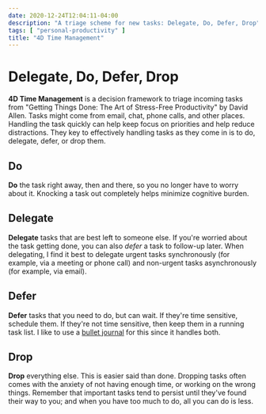 ```yaml
---
date: 2020-12-24T12:04:11-04:00
description: "A triage scheme for new tasks: Delegate, Do, Defer, Drop"
tags: [ "personal-productivity" ]
title: "4D Time Management"
---
```


# Delegate, Do, Defer, Drop

**4D Time Management** is a decision framework to triage incoming tasks from "Getting Things Done: The Art of Stress-Free Productivity" by David Allen. Tasks might come from email, chat, phone calls, and other places. Handling the task quickly can help keep focus on priorities and help reduce distractions. They key to effectively handling tasks as they come in is to do, delegate, defer, or drop them.

## Do

**Do** the task right away, then and there, so you no longer have to worry about it. Knocking a task out completely helps minimize cognitive burden.

## Delegate

**Delegate** tasks that are best left to someone else. If you're worried about the task getting done, you can also _defer_ a task to follow-up later. When delegating, I find it best to delegate urgent tasks synchronously (for example, via a meeting or phone call) and non-urgent tasks asynchronously (for example, via email).

## Defer

**Defer** tasks that you need to do, but can wait. If they're time sensitive, schedule them. If they're not time sensitive, then keep them in a running task list. I like to use a [bullet journal](bullet-journaling.md) for this since it handles both.

## Drop

**Drop** everything else. This is easier said than done. Dropping tasks often comes with the anxiety of not having enough time, or working on the wrong things. Remember that important tasks tend to  persist until they've found their way to you; and when you have too much to do, all  you can do is less.
